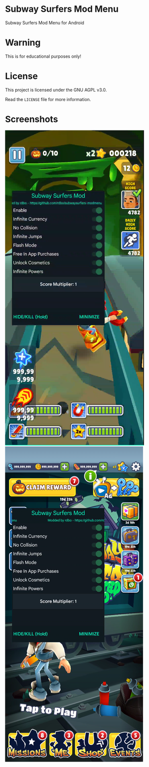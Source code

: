 # Subway Surfers Mod Menu
Subway Surfers Mod Menu for Android

# Warning
This is for educational purposes only!

# License
This project is licensed under the GNU AGPL v3.0.

Read the `LICENSE` file for more information.

# Screenshots
![subway](subway.png)
![subway2](subway2.png)
